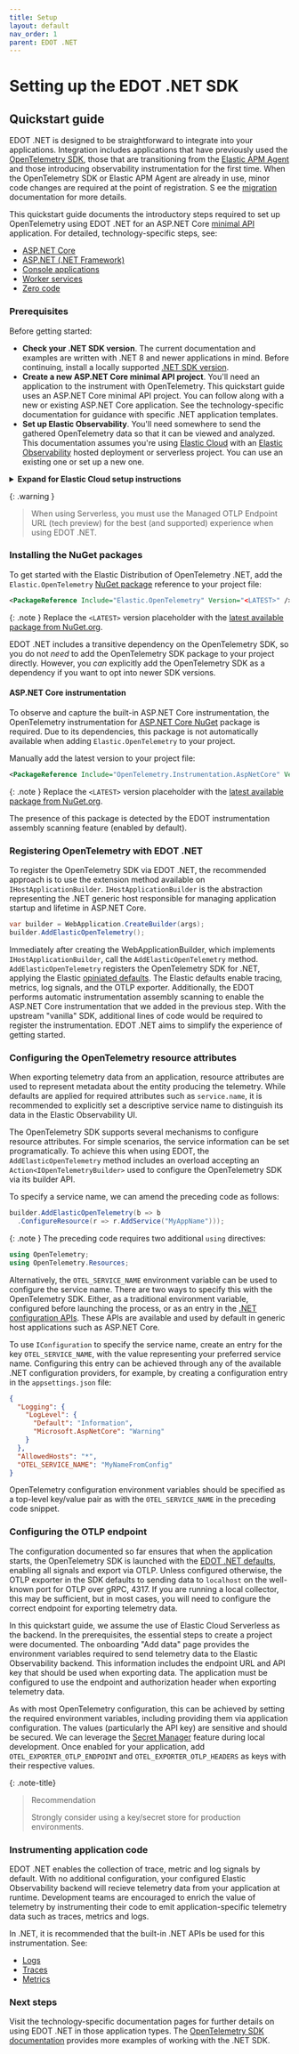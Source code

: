 ```yaml
---
title: Setup
layout: default
nav_order: 1
parent: EDOT .NET
---
```


# Setting up the EDOT .NET SDK

## Quickstart guide

EDOT .NET is designed to be straightforward to integrate into your applications. Integration includes applications that have previously used the
[OpenTelemetry SDK](https://opentelemetry.io/docs/languages/net/), those that are transitioning from the 
[Elastic APM Agent](https://www.elastic.co/guide/en/apm/agent/dotnet/current/index.html) and those introducing observability instrumentation for
the first time. When the OpenTelemetry SDK or Elastic APM Agent are already in use, minor code changes are required at the point of registration.
S ee the [migration](./../migration) documentation for more details.

This quickstart guide documents the introductory steps required to set up OpenTelemetry using EDOT .NET for an ASP.NET Core 
[minimal API](https://learn.microsoft.com/aspnet/core/fundamentals/minimal-apis) application. For detailed, technology-specific steps, see:

* [ASP.NET Core](./aspnetcore)
* [ASP.NET (.NET Framework)](./aspnet)
* [Console applications](./console)
* [Worker services](./worker-services)
* [Zero code](./zero-code)

### Prerequisites

Before getting started:

* **Check your .NET SDK version**. The current documentation and examples are written with .NET 8 and newer applications in mind. 
Before continuing, install a locally supported [.NET SDK version](https://dotnet.microsoft.com/en-us/download/dotnet).
* **Create a new ASP.NET Core minimal API project**. You'll need an application to the instrument with OpenTelemetry. This quickstart guide uses
an ASP.NET Core minimal API project. You can follow along with a new or existing ASP.NET Core application. See the
technology-specific documentation for guidance with specific .NET application templates. 
* **Set up Elastic Observability**. You'll need somewhere to send the gathered OpenTelemetry data so that it can be viewed and analyzed. 
This documentation assumes you're using [Elastic Cloud](https://www.elastic.co/cloud) with an [Elastic Observability](https://www.elastic.co/observability) 
hosted deployment or serverless project. You can use an existing one or set up a new one.

<details markdown="1">
<summary><strong>Expand for Elastic Cloud setup instructions</strong></summary>
To create your first Elastic Observability serverless project:

1. Sign up for a [free Elastic Cloud trial](https://cloud.elastic.co/registration) or sign into an existing account.
1. Go to <https://cloud.elastic.co/home>.
1. Click **Create serverless project**.
1. Choose **Elastic for Observability**.
1. Provide a name for your serverless project and click **Create serverless project**.
1. Once the project is ready, click *Open* to access Kibana
1. Choose **Add data** to take you to the onboarding home page (for example, `https://{DEPLOYMENT_NAME}.kb.{REGION}.{CLOUDPROVIDER}.elastic.cloud/app/observabilityOnboarding`).
1. Choose **Application** and select **OpenTelemetry**
1. From step 2, select **Managed OTLP Endpoint**
1. Follow the onboarding instructions in step 3 to create an API key and capture the endpoint URL that will be used when configuring application(s) using environment variables.
</details>

{: .warning }
> When using Serverless, you must use the Managed OTLP Endpoint URL (tech preview) for the best (and supported) experience when using EDOT .NET.

### Installing the NuGet packages

To get started with the Elastic Distribution of OpenTelemetry .NET, add the `Elastic.OpenTelemetry` [NuGet package](https://www.nuget.org/packages/Elastic.OpenTelemetry)
reference to your project file:

```xml
<PackageReference Include="Elastic.OpenTelemetry" Version="<LATEST>" />
```

{: .note }
Replace the `<LATEST>` version placeholder with the [latest available package from NuGet.org](https://www.nuget.org/packages/Elastic.OpenTelemetry).

EDOT .NET includes a transitive dependency on the OpenTelemetry SDK, so you do not _need_ to add the OpenTelemetry SDK package to your project directly. However,
you _can_ explicitly add the OpenTelemetry SDK as a dependency if you want to opt into newer SDK versions.

#### ASP.NET Core instrumentation

To observe and capture the built-in ASP.NET Core instrumentation, the OpenTelemetry instrumentation for [ASP.NET Core
NuGet](https://www.nuget.org/packages/OpenTelemetry.Instrumentation.AspNetCore) package is required. Due to its dependencies, this
package is not automatically available when adding `Elastic.OpenTelemetry` to your project.

Manually add the latest version to your project file:

```xml
<PackageReference Include="OpenTelemetry.Instrumentation.AspNetCore" Version="<LATEST>" />
```

{: .note }
Replace the `<LATEST>` version placeholder with the [latest available package from NuGet.org](https://www.nuget.org/packages/OpenTelemetry.Instrumentation.AspNetCore).

The presence of this package is detected by the EDOT instrumentation assembly scanning feature (enabled by default).

### Registering OpenTelemetry with EDOT .NET

To register the OpenTelemetry SDK via EDOT .NET, the recommended approach is to use the extension method available on
`IHostApplicationBuilder`. `IHostApplicationBuilder` is the abstraction representing the .NET generic host responsible
for managing application startup and lifetime in ASP.NET Core.

```csharp
var builder = WebApplication.CreateBuilder(args);
builder.AddElasticOpenTelemetry();
```

Immediately after creating the WebApplicationBuilder, which implements `IHostApplicationBuilder`, call the 
`AddElasticOpenTelemetry` method. `AddElasticOpenTelemetry` registers the OpenTelemetry SDK for .NET, applying the Elastic
[opiniated defaults](.///edot-defaults). The Elastic defaults enable tracing, metrics, log signals, and the OTLP exporter.
Additionally, the EDOT performs automatic instrumentation assembly scanning to enable the ASP.NET Core instrumentation
that we added in the previous step. With the upstream "vanilla" SDK, additional lines of code would be required to register
the instrumentation. EDOT .NET aims to simplify the experience of getting started.

### Configuring the OpenTelemetry resource attributes

When exporting telemetry data from an application, resource attributes are used to represent metadata about the entity
producing the telemetry. While defaults are applied for required attributes such as `service.name`, it is recommended to
explicitly set a descriptive service name to distinguish its data in the Elastic Observability UI.

The OpenTelemetry SDK supports several mechanisms to configure resource attributes. For simple scenarios, the service
information can be set programatically. To achieve this when using EDOT, the `AddElasticOpenTelemetry` method includes an
overload accepting an `Action<IOpenTelemetryBuilder>` used to configure the OpenTelemetry SDK via its builder API.

To specify a service name, we can amend the preceding code as follows:

```csharp
builder.AddElasticOpenTelemetry(b => b
  .ConfigureResource(r => r.AddService("MyAppName")));
```

{: .note }
The preceding code requires two additional `using` directives:

```csharp
using OpenTelemetry;
using OpenTelemetry.Resources;
```

Alternatively, the `OTEL_SERVICE_NAME` environment variable can be used to configure the service name.
There are two ways to specify this with the OpenTelemetry SDK. Either, as a traditional environment variable, configured before
launching the process, or as an entry in the [.NET configuration APIs](https://learn.microsoft.com/dotnet/core/extensions/configuration).
These APIs are available and used by default in generic host applications such as ASP.NET Core.

To use `IConfiguration` to specify the service name, create an entry for the key `OTEL_SERVICE_NAME`, with the value representing 
your preferred service name. Configuring this entry can be achieved through any of the available .NET configuration providers, for example,
by creating a configuration entry in the `appsettings.json` file:

```json
{
  "Logging": {
    "LogLevel": {
      "Default": "Information",
      "Microsoft.AspNetCore": "Warning"
    }
  },
  "AllowedHosts": "*",
  "OTEL_SERVICE_NAME": "MyNameFromConfig"
}
```

OpenTelemetry configuration environment variables should be specified as a top-level key/value pair as with the `OTEL_SERVICE_NAME` in
the preceding code snippet.

### Configuring the OTLP endpoint

The configuration documented so far ensures that when the application starts, the OpenTelemetry SDK is launched with the 
[EDOT .NET defaults](./edot-defaults), enabling all signals and export via OTLP. Unless configured otherwise, the OTLP exporter in the SDK defaults to 
sending data to `localhost` on the well-known port for OTLP over gRPC, 4317. If you are running a local collector, this may be 
sufficient, but in most cases, you will need to configure the correct endpoint for exporting telemetry data.

In this quickstart guide, we assume the use of Elastic Cloud Serverless as the backend. In the prerequisites, the essential steps
to create a project were documented. The onboarding "Add data" page provides the environment variables required to send telemetry data to the Elastic
Observability backend. This information includes the endpoint URL and API key that should be used when exporting data. The 
application must be configured to use the endpoint and authorization header when exporting telemetry data.

As with most OpenTelemetry configuration, this can be achieved by setting the required environment variables, including providing them via application
configuration. The values (particularly the API key) are sensitive and should be secured. We can leverage the 
[Secret Manager](https://learn.microsoft.com/aspnet/core/security/app-secrets) feature during local development. Once enabled
for your application, add `OTEL_EXPORTER_OTLP_ENDPOINT` and `OTEL_EXPORTER_OTLP_HEADERS` as keys with their respective values.

{: .note-title}
> Recommendation
>
> Strongly consider using a key/secret store for production environments.

### Instrumenting application code

EDOT .NET enables the collection of trace, metric and log signals by default. With no additional configuration, your configured Elastic
Observability backend will recieve telemetry data from your application at runtime. Development teams are encouraged to enrich the value
of telemetry by instrumenting their code to emit application-specific telemetry data such as traces, metrics and logs. 

In .NET, it is recommended that the built-in .NET APIs be used for this instrumentation. See:

- [Logs](https://learn.microsoft.com/dotnet/core/extensions/logging)
- [Traces](https://learn.microsoft.com/dotnet/core/diagnostics/distributed-tracing-instrumentation-walkthroughs)
- [Metrics](https://learn.microsoft.com/dotnet/core/diagnostics/metrics-instrumentation)

### Next steps

Visit the technology-specific documentation pages for further details on using EDOT .NET in those application types.
The [OpenTelemetry SDK documentation](https://opentelemetry.io/docs/languages/net/getting-started/) provides more examples of
working with the .NET SDK.